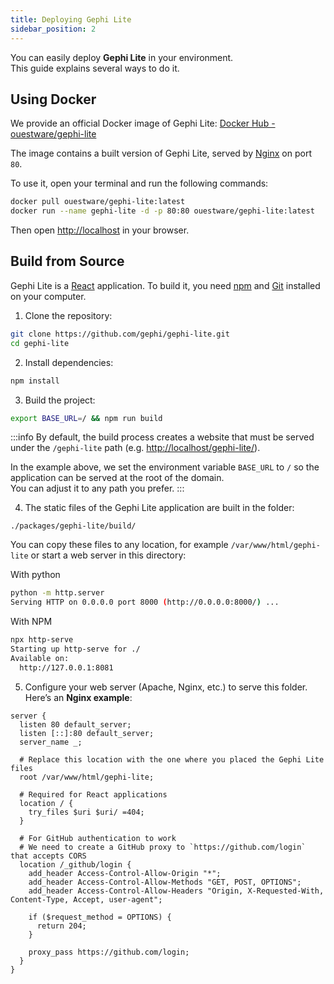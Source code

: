```yaml
---
title: Deploying Gephi Lite
sidebar_position: 2
---
```


You can easily deploy **Gephi Lite** in your environment.  
This guide explains several ways to do it.

## Using Docker

We provide an official Docker image of Gephi Lite: [Docker Hub - ouestware/gephi-lite](https://hub.docker.com/r/ouestware/gephi-lite)

The image contains a built version of Gephi Lite, served by [Nginx](https://nginx.org/) on port `80`.

To use it, open your terminal and run the following commands:

```sh
docker pull ouestware/gephi-lite:latest
docker run --name gephi-lite -d -p 80:80 ouestware/gephi-lite:latest
```

Then open [http://localhost](http://localhost) in your browser.

## Build from Source

Gephi Lite is a [React](https://react.dev/) application. To build it, you need [npm](https://nodejs.org/en/download) and [Git](https://git-scm.com/downloads) installed on your computer.

1. Clone the repository:

```sh
git clone https://github.com/gephi/gephi-lite.git
cd gephi-lite
```

2. Install dependencies:

```sh
npm install
```

3. Build the project:

```sh
export BASE_URL=/ && npm run build
```

:::info
By default, the build process creates a website that must be served under the `/gephi-lite` path (e.g. [http://localhost/gephi-lite/](http://localhost/gephi-lite/)).

In the example above, we set the environment variable `BASE_URL` to `/` so the application can be served at the root of the domain.  
You can adjust it to any path you prefer.
:::

4. The static files of the Gephi Lite application are built in the folder:

```
./packages/gephi-lite/build/
```

You can copy these files to any location, for example `/var/www/html/gephi-lite` or start a web server in this directory:

With python

```bash
python -m http.server
Serving HTTP on 0.0.0.0 port 8000 (http://0.0.0.0:8000/) ...
```

With NPM

```bash
npx http-serve
Starting up http-serve for ./
Available on:
  http://127.0.0.1:8081
```

5. Configure your web server (Apache, Nginx, etc.) to serve this folder.  
   Here’s an **Nginx example**:

```nginx
server {
  listen 80 default_server;
  listen [::]:80 default_server;
  server_name _;

  # Replace this location with the one where you placed the Gephi Lite files
  root /var/www/html/gephi-lite;

  # Required for React applications
  location / {
    try_files $uri $uri/ =404;
  }

  # For GitHub authentication to work
  # We need to create a GitHub proxy to `https://github.com/login` that accepts CORS
  location /_github/login {
    add_header Access-Control-Allow-Origin "*";
    add_header Access-Control-Allow-Methods "GET, POST, OPTIONS";
    add_header Access-Control-Allow-Headers "Origin, X-Requested-With, Content-Type, Accept, user-agent";

    if ($request_method = OPTIONS) {
      return 204;
    }

    proxy_pass https://github.com/login;
  }
}
```
